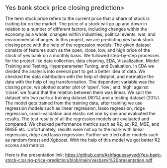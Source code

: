 <style>
.my-font {
  font-size: 20px;
}
</style>

<span class="my-font">Yes bank stock price closing prediction>


The term stock price refers to the current price that a share of stock is trading for on the market. The price of a stock will go up and down in relation to a number of different factors, including changes within the economy as a whole, changes within industries, political events, war, and environmental changes. In this project, we are predicting yes bank stock closing price with the help of the regression models.  The given dataset consists of features such as the open, close, low, and high price of the stock of yes bank on a monthly basis.
We followed step-by-step processes for the project like data collection, data cleaning, EDA, Visualization, Model Training and Testing, Hyperparameter Tuning, and Evaluation. In EDA we divided the analysis into several part to get a better idea of data. We checked the data distribution with the help of distplot, and normalize the data with the help of log transformation. The dependent variable was the closing price, we plotted scatter plot of ‘open’, ‘low’, and ’high’  against ‘close’. we found that the relation between them was linear. 
We split the dataset into two parts a training dataset (80%) and a testing dataset (20%). The model gets trained from the training data, after training we use regression models such as linear regression, lasso regression, ridge regression, cross-validation and elastic net one by one and evaluated the results.
The test results of all the regression models are evaluated and compared. We checked performance metrics such as R2, adj R2, MSE, and RMSE etc. Unfortunately, results were not up to the mark with linear regression, ridge and lasso regression.
Further we tried other models such as random forest and Xgboost. With the help of this model we got better R2 scores and metrics.


Here is the presentation link:
https://github.com/Ashfaquesayyed/Yes-bank-stock-closing-price-prediction/blob/main/yesbank%20presentation.pdf

